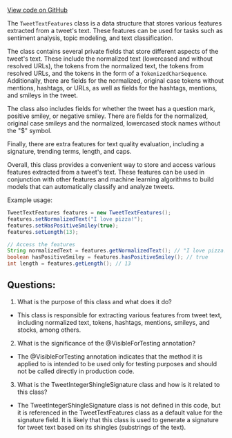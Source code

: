 [View code on GitHub](https://github.com/misbahsy/the-algorithm/src/java/com/twitter/search/common/relevance/features/TweetTextFeatures.java)

The `TweetTextFeatures` class is a data structure that stores various features extracted from a tweet's text. These features can be used for tasks such as sentiment analysis, topic modeling, and text classification. 

The class contains several private fields that store different aspects of the tweet's text. These include the normalized text (lowercased and without resolved URLs), the tokens from the normalized text, the tokens from resolved URLs, and the tokens in the form of a `TokenizedCharSequence`. Additionally, there are fields for the normalized, original case tokens without mentions, hashtags, or URLs, as well as fields for the hashtags, mentions, and smileys in the tweet. 

The class also includes fields for whether the tweet has a question mark, positive smiley, or negative smiley. There are fields for the normalized, original case smileys and the normalized, lowercased stock names without the "$" symbol. 

Finally, there are extra features for text quality evaluation, including a signature, trending terms, length, and caps. 

Overall, this class provides a convenient way to store and access various features extracted from a tweet's text. These features can be used in conjunction with other features and machine learning algorithms to build models that can automatically classify and analyze tweets. 

Example usage:

```java
TweetTextFeatures features = new TweetTextFeatures();
features.setNormalizedText("I love pizza!");
features.setHasPositiveSmiley(true);
features.setLength(13);

// Access the features
String normalizedText = features.getNormalizedText(); // "I love pizza!"
boolean hasPositiveSmiley = features.hasPositiveSmiley(); // true
int length = features.getLength(); // 13
```
## Questions: 
 1. What is the purpose of this class and what does it do?
- This class is responsible for extracting various features from tweet text, including normalized text, tokens, hashtags, mentions, smileys, and stocks, among others.

2. What is the significance of the @VisibleForTesting annotation?
- The @VisibleForTesting annotation indicates that the method it is applied to is intended to be used only for testing purposes and should not be called directly in production code.

3. What is the TweetIntegerShingleSignature class and how is it related to this class?
- The TweetIntegerShingleSignature class is not defined in this code, but it is referenced in the TweetTextFeatures class as a default value for the signature field. It is likely that this class is used to generate a signature for tweet text based on its shingles (substrings of the text).